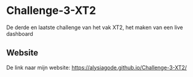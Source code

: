 # Challenge-3-XT2
 De derde en laatste challenge van het vak XT2, het maken van een live dashboard

## Website
 De link naar mijn website: https://alysiagode.github.io/Challenge-3-XT2/
